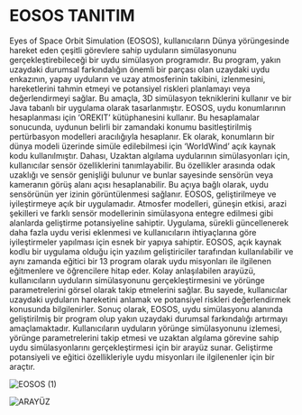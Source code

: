 # EOSOS TANITIM

Eyes of Space Orbit Simulation (EOSOS), kullanıcıların Dünya yörüngesinde hareket eden çeşitli görevlere sahip uyduların simülasyonunu gerçekleştirebileceği bir uydu simülasyon programıdır. Bu program, yakın uzaydaki durumsal farkındalığın önemli bir parçası olan uzaydaki uydu enkazının, yapay uyduların ve uzay atmosferinin takibini, izlenmesini, hareketlerini tahmin etmeyi ve potansiyel riskleri planlamayı veya değerlendirmeyi sağlar. Bu amaçla, 3D simülasyon tekniklerini kullanır ve bir Java tabanlı bir uygulama olarak tasarlanmıştır. EOSOS, uydu konumlarının hesaplanması için ‘OREKIT’ kütüphanesini kullanır. Bu hesaplamalar sonucunda, uydunun belirli bir zamandaki konumu basitleştirilmiş pertürbasyon modelleri aracılığıyla hesaplanır. Ek olarak, konumların bir dünya modeli üzerinde simüle edilebilmesi için ‘WorldWind’ açık kaynak kodu kullanılmıştır. Dahası, Uzaktan algılama uydularının simülasyonları için, kullanıcılar sensör özelliklerini tanımlayabilir. Bu özellikler arasında odak uzaklığı ve sensör genişliği bulunur ve bunlar sayesinde sensörün veya kameranın görüş alanı açısı hesaplanabilir. Bu açıya bağlı olarak, uydu sensörünün yer izinin görüntülenmesi sağlanır. EOSOS, geliştirilmeye ve iyileştirmeye açık bir uygulamadır. Atmosfer modelleri, güneşin etkisi, arazi şekilleri ve farklı sensör modellerinin simülasyona entegre edilmesi gibi alanlarda geliştirme potansiyeline sahiptir. Uygulama, sürekli güncellenerek daha fazla uydu verisi eklenmesi ve kullanıcıların ihtiyaçlarına göre iyileştirmeler yapılması için esnek bir yapıya sahiptir. EOSOS, açık kaynak kodlu bir uygulama olduğu için yazılım geliştiriciler tarafından kullanılabilir ve aynı zamanda eğitici bir 13 program olarak uydu misyonları ile ilgilenen eğitmenlere ve öğrencilere hitap eder. Kolay anlaşılabilen arayüzü, kullanıcıların uyduların simülasyonunu gerçekleştirmesini ve yörünge parametrelerini görsel olarak takip etmelerini sağlar. Bu sayede, kullanıcılar uzaydaki uyduların hareketini anlamak ve potansiyel riskleri değerlendirmek konusunda bilgilenirler. Sonuç olarak, EOSOS, uydu simülasyonu alanında geliştirilmiş bir program olup yakın uzaydaki durumsal farkındalığı artırmayı amaçlamaktadır. Kullanıcıların uyduların yörünge simülasyonunu izlemesi, yörünge parametrelerini takip etmesi ve uzaktan algılama görevine sahip uydu simülasyonlarını gerçekleştirmesi için bir arayüz sunar. Geliştirme potansiyeli ve eğitici özellikleriyle uydu misyonları ile ilgilenenler için bir araçtır.


![EOSOS (1)](https://github.com/RozerinGozyan/-EOSOS/assets/76966609/428fc5d4-d70b-41de-8dfb-2761f8f7cd8c)



![ARAYÜZ](https://github.com/RozerinGozyan/-EOSOS/assets/76966609/b5f070f1-be99-4871-964f-0d98872c9497)




